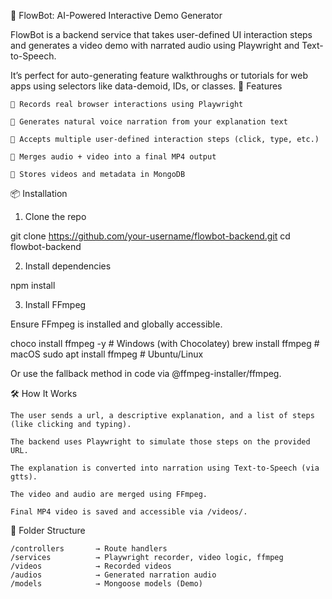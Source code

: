 🧠 FlowBot: AI-Powered Interactive Demo Generator

FlowBot is a backend service that takes user-defined UI interaction steps and generates a video demo with narrated audio using Playwright and Text-to-Speech.

It’s perfect for auto-generating feature walkthroughs or tutorials for web apps using selectors like data-demoid, IDs, or classes.
🚀 Features

    🎥 Records real browser interactions using Playwright

    🎤 Generates natural voice narration from your explanation text

    🧠 Accepts multiple user-defined interaction steps (click, type, etc.)

    📼 Merges audio + video into a final MP4 output

    💾 Stores videos and metadata in MongoDB

📦 Installation
1. Clone the repo

git clone https://github.com/your-username/flowbot-backend.git
cd flowbot-backend

2. Install dependencies

npm install

3. Install FFmpeg

Ensure FFmpeg is installed and globally accessible.

choco install ffmpeg -y     # Windows (with Chocolatey)
brew install ffmpeg         # macOS
sudo apt install ffmpeg     # Ubuntu/Linux

Or use the fallback method in code via @ffmpeg-installer/ffmpeg.

🛠️ How It Works

    The user sends a url, a descriptive explanation, and a list of steps (like clicking and typing).

    The backend uses Playwright to simulate those steps on the provided URL.

    The explanation is converted into narration using Text-to-Speech (via gtts).

    The video and audio are merged using FFmpeg.

    Final MP4 video is saved and accessible via /videos/.

📁 Folder Structure

    /controllers       → Route handlers
    /services          → Playwright recorder, video logic, ffmpeg
    /videos            → Recorded videos
    /audios            → Generated narration audio
    /models            → Mongoose models (Demo)
